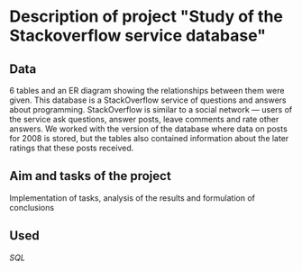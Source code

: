 # Description of project "Study of the Stackoverflow service database"
## Data
6 tables and an ER diagram showing the relationships between them were given.  This database is a StackOverflow service of questions and answers about programming. StackOverflow is similar to a social network — users of the service ask questions, answer posts, leave comments and rate other answers.
We worked with the version of the database where data on posts for 2008 is stored, but the tables also contained information about the later ratings that these posts received.

## Aim and tasks of the project
Implementation of tasks, analysis of the results and formulation of conclusions

## Used 
*SQL*